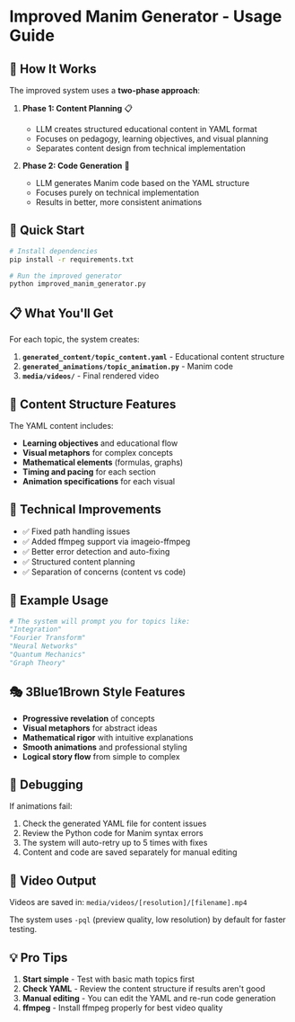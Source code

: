# Improved Manim Generator - Usage Guide

## 🎯 How It Works

The improved system uses a **two-phase approach**:

1. **Phase 1: Content Planning** 📋
   - LLM creates structured educational content in YAML format
   - Focuses on pedagogy, learning objectives, and visual planning
   - Separates content design from technical implementation

2. **Phase 2: Code Generation** 🔧
   - LLM generates Manim code based on the YAML structure
   - Focuses purely on technical implementation
   - Results in better, more consistent animations

## 🚀 Quick Start

```bash
# Install dependencies
pip install -r requirements.txt

# Run the improved generator
python improved_manim_generator.py
```

## 📋 What You'll Get

For each topic, the system creates:

1. **`generated_content/topic_content.yaml`** - Educational content structure
2. **`generated_animations/topic_animation.py`** - Manim code
3. **`media/videos/`** - Final rendered video

## 🎨 Content Structure Features

The YAML content includes:
- **Learning objectives** and educational flow
- **Visual metaphors** for complex concepts  
- **Mathematical elements** (formulas, graphs)
- **Timing and pacing** for each section
- **Animation specifications** for each visual

## 🔧 Technical Improvements

- ✅ Fixed path handling issues
- ✅ Added ffmpeg support via imageio-ffmpeg
- ✅ Better error detection and auto-fixing
- ✅ Structured content planning
- ✅ Separation of concerns (content vs code)

## 📖 Example Usage

```python
# The system will prompt you for topics like:
"Integration"
"Fourier Transform" 
"Neural Networks"
"Quantum Mechanics"
"Graph Theory"
```

## 🎭 3Blue1Brown Style Features

- **Progressive revelation** of concepts
- **Visual metaphors** for abstract ideas
- **Mathematical rigor** with intuitive explanations
- **Smooth animations** and professional styling
- **Logical story flow** from simple to complex

## 🐛 Debugging

If animations fail:
1. Check the generated YAML file for content issues
2. Review the Python code for Manim syntax errors  
3. The system will auto-retry up to 5 times with fixes
4. Content and code are saved separately for manual editing

## 🎥 Video Output

Videos are saved in: `media/videos/[resolution]/[filename].mp4`

The system uses `-pql` (preview quality, low resolution) by default for faster testing.

## 💡 Pro Tips

1. **Start simple** - Test with basic math topics first
2. **Check YAML** - Review the content structure if results aren't good
3. **Manual editing** - You can edit the YAML and re-run code generation
4. **ffmpeg** - Install ffmpeg properly for best video quality